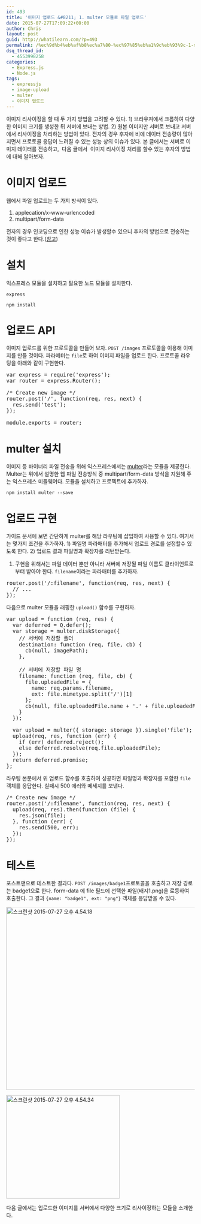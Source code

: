```yaml
---
id: 493
title: '이미지 업로드 &#8211; 1. multer 모듈로 파일 업로드'
date: 2015-07-27T17:09:22+00:00
author: Chris
layout: post
guid: http://whatilearn.com/?p=493
permalink: /%ec%9d%b4%eb%af%b8%ec%a7%80-%ec%97%85%eb%a1%9c%eb%93%9c-1-multer-%eb%aa%a8%eb%93%88%eb%a1%9c-%ed%8c%8c%ec%9d%bc-%ec%97%85%eb%a1%9c%eb%93%9c/
dsq_thread_id:
  - 4553998258
categories:
  - Express.js
  - Node.js
tags:
  - expressjs
  - image-upload
  - multer
  - 이미지 업로드
---
```

이미지 리사이징을 할 때 두 가지 방법을 고려할 수 있다. 1) 브라우져에서 크롭하여 다양한 이미지 크기를 생성한 뒤 서버에 보내는 방법. 2) 원본 이미지만 서버로 보내고 서버에서 리사이징을 처리하는 방법이 있다. 전자의 경우 후자에 비에 데이터 전송량이 많아지면서 프로토콜 응답이 느려질 수 있는 성능 상의 이슈가 있다. 본 글에서는 서버로 이미지 데이터를 전송하고,  다음 글에서  이미지 리사이징 처리를 할수 있는 후자의 방법에 대해 알아보자.

# 이미지 업로드

웹에서 파일 업로드는 두 가지 방식이 있다.
<ol>
	<li>applecation/x-www-urlencoded</li>
	<li>multipart/form-data</li>
</ol>
전자의 경우 인코딩으로 인한 성능 이슈가 발생할수 있으니 후자의 방법으로 전송하는 것이 좋다고 한다.(<a href="http://stackoverflow.com/questions/4007969/application-x-www-form-urlencoded-or-multipart-form-data">참고</a>)

# 설치

익스프레스 모듈을 설치하고 필요한 노드 모듈을 설치한다.

`express`

`npm install`

# 업로드 API

이미지 업로드를 위한 프로토콜을 만들어 보자. `POST /images` 프로토콜을 이용해 이미지를 만들 것이다. 파라메터는 `file`로 하여 이미지 파일을 업로드 한다. 프로토콜 라우팅을 아래와 같이 구현한다.
<pre class="lang:js decode:true " title="routes/images.js">var express = require('express');
var router = express.Router();

/* Create new image */
router.post('/', function(req, res, next) {
  res.send('test');
});

module.exports = router;
</pre>
# multer 설치

이미지 등 바이너리 파일 전송을 위해 익스프레스에서는 <a href="https://github.com/expressjs/multer">multer</a>라는 모듈을 제공한다. Multer는 위에서 설명한 웹 파일 전송방식 중 multipart/form-data 방식을 지원해 주는 익스프레스 미들웨어다. 모듈을 설치하고 프로젝트에 추가하자.

`npm install multer --save`

# 업로드 구현

가이드 문서에 보면 간단하게 multer를 해당 라우팅에 삽입하여 사용할 수 있다. 여기서는 몇가지 조건을 추가하자. 1) 파일명 파라매터를 추가해서 업로드 경로를 설정할수 있도록 한다. 2) 업로드 결과 파일명과 확장자를 리턴받는다.

1) 구현을 위해서는 파일 데이터 뿐만 아니라 서버에 저장될 파일 이름도 클라이언트로 부터 받아야 한다. `filename`이라는 파라매터를 추가하자.
<pre class="lang:js decode:true " title="routes/images.js">router.post('/:filename', function(req, res, next) {
  // ...
});</pre>
다음으로 multer 모듈을 래핑한 `upload()` 함수를 구현하자.
<pre class="lang:js decode:true" title="routes/images.js">var upload = function (req, res) {
  var deferred = Q.defer();
  var storage = multer.diskStorage({
    // 서버에 저장할 폴더 
    destination: function (req, file, cb) {
      cb(null, imagePath);
    },

    // 서버에 저장할 파일 명
    filename: function (req, file, cb) {
      file.uploadedFile = {
        name: req.params.filename,
        ext: file.mimetype.split('/')[1]
      };
      cb(null, file.uploadedFile.name + '.' + file.uploadedFile.ext);
    }
  });

  var upload = multer({ storage: storage }).single('file');
  upload(req, res, function (err) {
    if (err) deferred.reject();
    else deferred.resolve(req.file.uploadedFile);
  });
  return deferred.promise;
};</pre>
라우팅 본문에서 위 업로드 함수를 호출하여 성공하면 파일명과 확장자를 포함한 `file`객체를 응답한다. 실패시 500 에러와 메세지를 보낸다.
<pre class="lang:js decode:true" title="routes/images.js">/* Create new image */
router.post('/:filename', function(req, res, next) {
  upload(req, res).then(function (file) {
    res.json(file);
  }, function (err) {
    res.send(500, err);
  });
});</pre>
# 테스트

포스트맨으로 테스트한 결과다. `POST /images/badge1`프로토콜을 호출하고 저장 경로는 badge1으로 한다. form-data 에 file 필드에 선택한 파일(배지1.png)을 로등하여 호출한다. 그 결과 `{name: "badge1", ext: "png"}` 객체를 응답받을 수 있다.

<a href="http://whatilearn.com/wp-content/uploads/2015/07/스크린샷-2015-07-27-오후-4.54.18.png"><img class="  wp-image-501 aligncenter" src="http://whatilearn.com/wp-content/uploads/2015/07/스크린샷-2015-07-27-오후-4.54.18.png" alt="스크린샷 2015-07-27 오후 4.54.18" width="636" height="488" /></a>

<img class=" size-full wp-image-502 aligncenter" src="http://whatilearn.com/wp-content/uploads/2015/07/스크린샷-2015-07-27-오후-4.54.34.png" alt="스크린샷 2015-07-27 오후 4.54.34" width="303" height="276" />

다음 글에서는 업로드한 이미지를 서버에서 다양한 크기로 리사이징하는 모듈을 소개한다.

&nbsp;